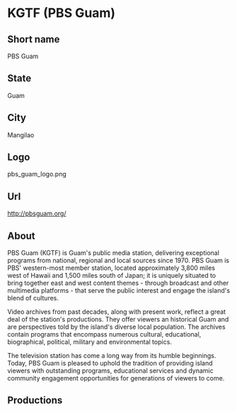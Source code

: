 # KGTF (PBS Guam)

## Short name

PBS Guam

## State

Guam

## City

Mangilao

## Logo

pbs\_guam\_logo.png

## Url

http://pbsguam.org/

## About

PBS Guam (KGTF) is Guam's public media station, delivering exceptional programs from national, 
regional and local sources since 1970.  PBS Guam is PBS' western-most member station, located 
approximately 3,800 miles west of Hawaii and 1,500 miles south of Japan; it is uniquely situated 
to bring together east and west content themes - through broadcast and other multimedia 
platforms - that serve the public interest and engage the island's blend of cultures.  

Video archives from past decades, along with present work, reflect a great deal of the station's 
productions. They offer viewers an historical Guam and are perspectives told by the island's 
diverse local population. The archives contain programs that encompass numerous cultural, 
educational, biographical, political, military and environmental topics.  

The television station has come a long way from its humble beginnings. Today, PBS Guam is 
pleased to uphold the tradition of providing island viewers with outstanding programs, 
educational services and dynamic community engagement opportunities for generations of 
viewers to come.


## Productions


